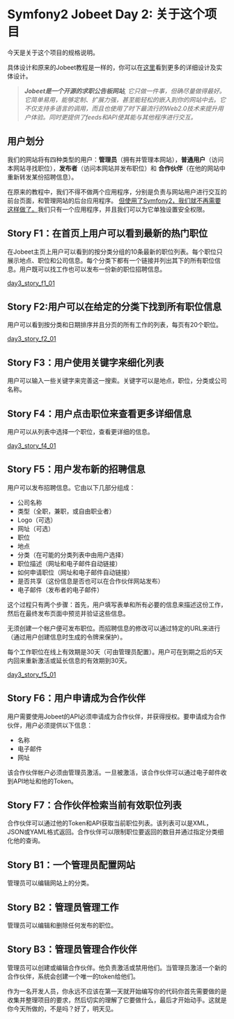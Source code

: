 # Symfony2 Jobeet Day 2: 关于这个项目

今天是关于这个项目的规格说明。

具体设计和原来的Jobeet教程是一样的，你可以在[这里](http://www.symfony-project.org/jobeet/1_4/Doctrine/en/02)看到更多的详细设计及实体设计。

> ***Jobeet是一个开源的求职公告板网站**, 它只做一件事，但确尽量做得最好。它简单易用，能够定制、扩展力强，甚至能轻松的嵌入到你的网站中去。它不仅支持多语言的调用，而且也使用了时下最流行的Web2.0技术来提升用户体验。同时更提供了feeds和API使其能与其他程序进行交互。*

## 用户划分

我们的网站将有四种类型的用户：**管理员**（拥有并管理本网站），**普通用户**（访问本网站寻找职位），**发布者**（访问本网站并发布职位）和 **合作伙伴**（在他的网站中重新转发某份招聘信息）。

在原来的教程中，我们不得不做两个应用程序，分别是负责与网站用户进行交互的前台页面，和管理网站的后台应用程序。
[但使用了Symfony2，我们就不再需要这样做了。](http://symfony.com/doc/2.3/cookbook/symfony1.html)我们只有一个应用程序，并且我们可以为它单独设置安全权限。

## Story F1：在首页上用户可以看到最新的热门职位

在Jobeet主页上用户可以看到的按分类分组的10条最新的职位列表。每个职位只展示地点、职位和公司信息。每个分类下都有一个链接并列出其下的所有职位信息。用户既可以找工作也可以发布一份新的职位招聘信息。

[day3_story_f1_01](./image/day3_story_f1_01.png)

## Story F2:用户可以在给定的分类下找到所有职位信息
用户可以看到按分类和日期排序并且分页的所有工作的列表，每页有20个职位。

[day3_story_f2_01](./image/day3_story_f2_01.png)

## Story F3：用户使用关键字来细化列表
用户可以输入一些关键字来完善这一搜索。关键字可以是地点，职位，分类或公司名称。

## Story F4：用户点击职位来查看更多详细信息
用户可以从列表中选择一个职位，查看更详细的信息。

[day3_story_f4_01](./image/day3_story_f4_01.png)

## Story F5：用户发布新的招聘信息

用户可以发布招聘信息。它由以下几部分组成：

* 公司名称
* 类型（全职，兼职，或自由职业者）
* Logo（可选）
* 网址（可选）
* 职位
* 地点
* 分类（在可能的分类列表中由用户选择）
* 职位描述（网址和电子邮件自动链接）
* 如何申请职位（网址和电子邮件自动链接）
* 是否共享（这份信息是否也可以在合作伙伴网站发布）
* 电子邮件（发布者的电子邮件）

这个过程只有两个步骤：首先，用户填写表单和所有必要的信息来描述这份工作，然后在最终发布页面中预览并验证这些信息。

无须创建一个帐户便可发布职位。而招聘信息的修改可以通过特定的URL来进行（通过用户创建信息时生成的令牌来保护）。

每个工作职位在线上有效期是30天（可由管理员配置）。用户可在到期之后的5天内回来重新激活或延长信息的有效期到30天。

[day3_story_f5_01](./image/day3_story_f5_01.png)

## Story F6：用户申请成为合作伙伴

用户需要使用Jobeet的API必须申请成为合作伙伴，并获得授权。要申请成为合作伙伴，用户必须提供以下信息：

* 名称
* 电子邮件
* 网址

该合作伙伴帐户必须由管理员激活。一旦被激活，该合作伙伴可以通过电子邮件收到API地址和他的Token。

## Story F7：合作伙伴检索当前有效职位列表

合作伙伴可以通过他的Token和API获取当前职位列表。该列表可以是XML，JSON或YAML格式返回。合作伙伴可以限制职位要返回的数目并通过指定分类细化他的查询。

## Story B1：一个管理员配置网站

管理员可以编辑网站上的分类。

## Story B2：管理员管理工作

管理员可以编辑和删除任何发布的职位。

## Story B3：管理员管理合作伙伴

管理员可以创建或编辑合作伙伴。他负责激活或禁用他们。当管理员激活一个新的合作伙伴，系统会创建一个唯一的token给他们。

作为一名开发人员，你永远不应该在第一天就开始编写你的代码你首先需要做的是收集并整理项目的要求，然后切实的理解了它要做什么，最后才开始动手。这就是你今天所做的，不是吗？好了，明天见。